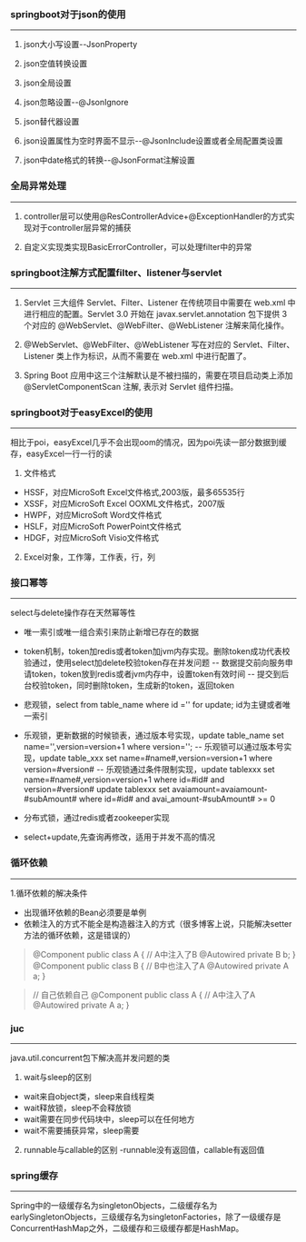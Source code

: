 ### springboot对于json的使用

---

1. json大小写设置--JsonProperty

2. json空值转换设置

3. json全局设置

4. json忽略设置--@JsonIgnore

5. json替代器设置

6. json设置属性为空时界面不显示--@JsonInclude设置或者全局配置类设置

7. json中date格式的转换--@JsonFormat注解设置



### 全局异常处理

---
1. controller层可以使用@ResControllerAdvice+@ExceptionHandler的方式实现对于controller层异常的捕获

2. 自定义实现类实现BasicErrorController，可以处理filter中的异常


### springboot注解方式配置filter、listener与servlet

---
1. Servlet 三大组件 Servlet、Filter、Listener 在传统项目中需要在 web.xml 中进行相应的配置。Servlet 3.0 开始在 javax.servlet.annotation 包下提供 3 个对应的 @WebServlet、@WebFilter、@WebListener 注解来简化操作。

2. @WebServlet、@WebFilter、@WebListener 写在对应的 Servlet、Filter、Listener 类上作为标识，从而不需要在 web.xml 中进行配置了。

3. Spring Boot 应用中这三个注解默认是不被扫描的，需要在项目启动类上添加 @ServletComponentScan 注解, 表示对 Servlet 组件扫描。


### springboot对于easyExcel的使用

---
相比于poi，easyExcel几乎不会出现oom的情况，因为poi先读一部分数据到缓存，easyExcel一行一行的读
1. 文件格式
- HSSF，对应MicroSoft Excel文件格式,2003版，最多65535行
- XSSF，对应MicroSoft Excel OOXML文件格式，2007版
- HWPF，对应MicroSoft Word文件格式
- HSLF，对应MicroSoft PowerPoint文件格式
- HDGF，对应MicroSoft Visio文件格式

2. Excel对象，工作簿，工作表，行，列


### 接口幂等

---
select与delete操作存在天然幂等性
- 唯一索引或唯一组合索引来防止新增已存在的数据
- token机制，token加redis或者token加jvm内存实现。删除token成功代表校验通过，使用select加delete校验token存在并发问题
-- 数据提交前向服务申请token，token放到redis或者jvm内存中，设置token有效时间
-- 提交到后台校验token，同时删除token，生成新的token，返回token

- 悲观锁，select from table_name where id ='' for update; id为主键或者唯一索引
- 乐观锁，更新数据的时候锁表，通过版本号实现，update table_name set name='',version=version+1 where version='';
-- 乐观锁可以通过版本号实现，update table_xxx set name=#name#,version=version+1 where version=#version#
-- 乐观锁通过条件限制实现，update tablexxx set name=#name#,version=version+1 where id=#id# and version=#version# update tablexxx set avaiamount=avaiamount-#subAmount# where id=#id# and avai_amount-#subAmount# >= 0

- 分布式锁，通过redis或者zookeeper实现
- select+update,先查询再修改，适用于并发不高的情况


### 循环依赖

---
1.循环依赖的解决条件
- 出现循环依赖的Bean必须要是单例
- 依赖注入的方式不能全是构造器注入的方式（很多博客上说，只能解决setter方法的循环依赖，这是错误的）
>@Component
public class A {
// A中注入了B
@Autowired
private B b;
}
>@Component
public class B {
// B中也注入了A
@Autowired
private A a;
}

>// 自己依赖自己
@Component
public class A {
// A中注入了A
@Autowired
private A a;
}


### juc

---
java.util.concurrent包下解决高并发问题的类

1. wait与sleep的区别
- wait来自object类，sleep来自线程类
- wait释放锁，sleep不会释放锁
- wait需要在同步代码块中，sleep可以在任何地方
- wait不需要捕获异常，sleep需要

2. runnable与callable的区别
   -runnable没有返回值，callable有返回值



### spring缓存

---

Spring中的一级缓存名为singletonObjects，二级缓存名为earlySingletonObjects，三级缓存名为singletonFactories，除了一级缓存是ConcurrentHashMap之外，二级缓存和三级缓存都是HashMap。



